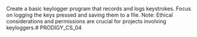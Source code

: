Create a basic keylogger program
that records and logs keystrokes. Focus on logging the keys pressed and saving them to a file. Note: Ethical considerations and permissions are crucial for projects involving keyloggers.# PRODIGY_CS_04
